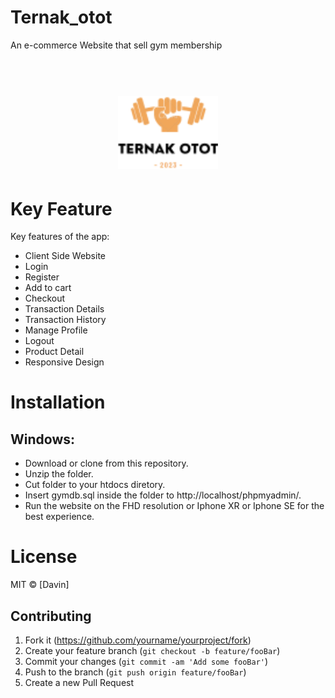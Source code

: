 # Ternak_otot
An e-commerce Website that sell gym membership

<h1 align="center">
  <br>
  <img src="https://github.com/Davnn1/Ternak_otot/blob/master/Image/Logo.png" alt="Foco" width="160">
</h1>

# Key Feature
Key features of the app:
- Client Side Website
- Login
- Register
- Add to cart
- Checkout
- Transaction Details
- Transaction History
- Manage Profile
- Logout
- Product Detail
- Responsive Design

# Installation
## Windows:
- Download or clone from this repository.
- Unzip the folder.
- Cut folder to your htdocs diretory.
- Insert gymdb.sql inside the folder to http://localhost/phpmyadmin/.
- Run the website on the FHD resolution or Iphone XR or Iphone SE for the best experience.

# License
MIT  © [Davin]

## Contributing

1. Fork it (<https://github.com/yourname/yourproject/fork>)
2. Create your feature branch (`git checkout -b feature/fooBar`)
3. Commit your changes (`git commit -am 'Add some fooBar'`)
4. Push to the branch (`git push origin feature/fooBar`)
5. Create a new Pull Request
